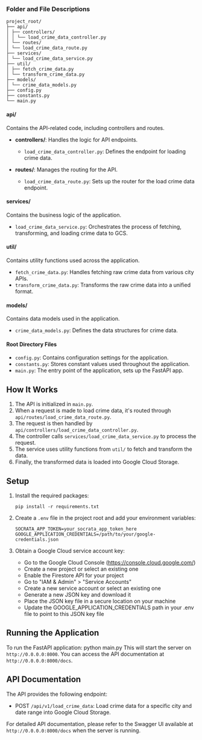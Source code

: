 ### Folder and File Descriptions
```
project_root/
├── api/
│ ├── controllers/
│ │ └── load_crime_data_controller.py
│ └── routes/
│ └── load_crime_data_route.py
├── services/
│ └── load_crime_data_service.py
├── util/
│ ├── fetch_crime_data.py
│ └── transform_crime_data.py
├── models/
│ └── crime_data_models.py
├── config.py
├── constants.py
└── main.py
```


#### api/
Contains the API-related code, including controllers and routes.

- **controllers/**: Handles the logic for API endpoints.
  - `load_crime_data_controller.py`: Defines the endpoint for loading crime data.

- **routes/**: Manages the routing for the API.
  - `load_crime_data_route.py`: Sets up the router for the load crime data endpoint.

#### services/
Contains the business logic of the application.

- `load_crime_data_service.py`: Orchestrates the process of fetching, transforming, and loading crime data to GCS.

#### util/
Contains utility functions used across the application.

- `fetch_crime_data.py`: Handles fetching raw crime data from various city APIs.
- `transform_crime_data.py`: Transforms the raw crime data into a unified format.

#### models/
Contains data models used in the application.

- `crime_data_models.py`: Defines the data structures for crime data.

#### Root Directory Files

- `config.py`: Contains configuration settings for the application.
- `constants.py`: Stores constant values used throughout the application.
- `main.py`: The entry point of the application, sets up the FastAPI app.

## How It Works

1. The API is initialized in `main.py`.
2. When a request is made to load crime data, it's routed through `api/routes/load_crime_data_route.py`.
3. The request is then handled by `api/controllers/load_crime_data_controller.py`.
4. The controller calls `services/load_crime_data_service.py` to process the request.
5. The service uses utility functions from `util/` to fetch and transform the data.
6. Finally, the transformed data is loaded into Google Cloud Storage.

## Setup

1. Install the required packages:
   ```
   pip install -r requirements.txt
   ```

2. Create a `.env` file in the project root and add your environment variables:
   ```
   SOCRATA_APP_TOKEN=your_socrata_app_token_here
   GOOGLE_APPLICATION_CREDENTIALS=/path/to/your/google-credentials.json
   ```

3. Obtain a Google Cloud service account key:
   - Go to the Google Cloud Console (https://console.cloud.google.com/)
   - Create a new project or select an existing one
   - Enable the Firestore API for your project
   - Go to "IAM & Admin" > "Service Accounts"
   - Create a new service account or select an existing one
   - Generate a new JSON key and download it
   - Place the JSON key file in a secure location on your machine
   - Update the GOOGLE_APPLICATION_CREDENTIALS path in your .env file to point to this JSON key file

## Running the Application

To run the FastAPI application:
python main.py
This will start the server on `http://0.0.0.0:8000`. You can access the API documentation at `http://0.0.0.0:8000/docs`.

## API Documentation

The API provides the following endpoint:

- POST `/api/v1/load_crime_data`: Load crime data for a specific city and date range into Google Cloud Storage.

For detailed API documentation, please refer to the Swagger UI available at `http://0.0.0.0:8000/docs` when the server is running.
